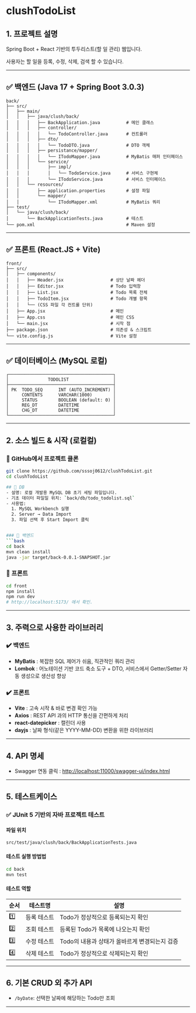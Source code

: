 # clushTodoList

## 1. 프로젝트 설명
Spring Boot + React 기반의 투두리스트(할 일 관리) 웹입니다.

사용자는 할 일을 등록, 수정, 삭제, 검색 할 수 있습니다.

---

## ✅ 백엔드 (Java 17 + Spring Boot 3.0.3)
```
back/
├── src/
│   ├── main/
│   │   ├── java/clush/back/
│   │   │   ├── BackApplication.java          # 메인 클래스
│   │   │   ├── controller/
│   │   │   │   └── TodoController.java       # 컨트롤러
│   │   │   ├── dto/
│   │   │   │   └── TodoDTO.java              # DTO 객체
│   │   │   ├── persistance/mapper/
│   │   │   │   └── ITodoMapper.java          # MyBatis 매퍼 인터페이스
│   │   │   └── service/
│   │   │       ├── impl/
│   │   │       │   └── TodoService.java      # 서비스 구현체
│   │   │       └── ITodoService.java         # 서비스 인터페이스
│   │   └── resources/
│   │       ├── application.properties        # 설정 파일
│   │       └── mapper/
│   │           └── ITodoMapper.xml           # MyBatis 쿼리
├── test/
│   └── java/clush/back/
│       └── BackApplicationTests.java         # 테스트
└── pom.xml                                   # Maven 설정
```

---

## ✅ 프론트 (React.JS + Vite)
```
front/
├── src/
│   ├── components/
│   │   ├── Header.jsx                  # 상단 날짜 헤더
│   │   ├── Editor.jsx                  # Todo 입력창
│   │   ├── List.jsx                    # Todo 목록 전체
│   │   ├── TodoItem.jsx                # Todo 개별 항목
│   │   └── (CSS 파일 각 컨트롤 단위)
│   ├── App.jsx                         # 메인
│   ├── App.css                         # 메인 CSS
│   └── main.jsx                        # 시작 점
├── package.json                        # 의존성 & 스크립트
└── vite.config.js                      # Vite 설정
```

---

## ✅ 데이터베이스 (MySQL 로컬)
```
┌────────────────────────────────────────┐
│               TODOLIST                 │
├────────────────────────────────────────┤
│ PK  TODO_SEQ      INT (AUTO_INCREMENT) │
│     CONTENTS      VARCHAR(1000)        │
│     STATUS        BOOLEAN (default: 0) │
│     REG_DT        DATETIME             │
│     CHG_DT        DATETIME             │
└────────────────────────────────────────┘
```

---

## 2. 소스 빌드 & 시작 (로컬컬)


### 🔧 GitHub에서 프로젝트 클론

```bash
git clone https://github.com/sssoj0612/clushTodoList.git
cd clushTodoList

## 💾 DB
- 설명: 로컬 개발용 MySQL DB 초기 세팅 파일입니다.
- 기초 데이터 파일일 위치: `back/db/todo_todolist.sql`
- 사용법:
  1. MySQL Workbench 실행
  2. Server → Data Import
  3. 파일 선택 후 Start Import 클릭


### 🚀 백엔드
```bash
cd back
mvn clean install
java -jar target/back-0.0.1-SNAPSHOT.jar
```

### 🚀 프론트
```bash
cd front
npm install
npm run dev
# http://localhost:5173/ 에서 확인.
```

---

## 3. 주력으로 사용한 라이브러리

### ✔️ 백엔드
- **MyBatis** : 복잡한 SQL 제어가 쉬움, 직관적인 쿼리 관리
- **Lombok** : 어노테이션 기반 코드 축소 도구 + DTO, 서비스에서 Getter/Setter 자동 생성으로 생산성 향상

### ✔️ 프론트
- **Vite** : 고속 시작 & 바로 변경 확인 가능
- **Axios** : REST API 과의 HTTP 통신을 간편하게 처리
- **react-datepicker** : 캘린더 사용
- **dayjs** : 날짜 형식(같은 YYYY-MM-DD) 변환을 위한 라이브러리

---

## 4. API 명세

- Swagger 연동 클릭 : [http://localhost:11000/swagger-ui/index.html](http://localhost:11000/swagger-ui/index.html)

---

## 5. 테스트케이스

### ✅ JUnit 5 기반의 자바 프로젝트 테스트

#### 파일 위치
```
src/test/java/clush/back/BackApplicationTests.java
```

#### 테스트 실행 방법법
```bash
cd back
mvn test
```

#### 테스트 역할

| 순서 | 테스트명    | 설명 |
|--------|------------------|--------------------------------------------|
| 1️⃣     | 등록 테스트   | Todo가 정상적으로 등록되는지 확인 |
| 2️⃣     | 조회 테스트   | 등록된 Todo가 목록에 나오는지 확인 |
| 3️⃣     | 수정 테스트   | Todo의 내용과 상태가 올바르게 변경되는지 검증 |
| 4️⃣     | 삭제 테스트   | Todo가 정상적으로 삭제되는지 확인 |

---

## 6. 기본 CRUD 외 추가 API
- `/byDate`: 선택한 날짜에 해당하는 Todo만 조회

---

